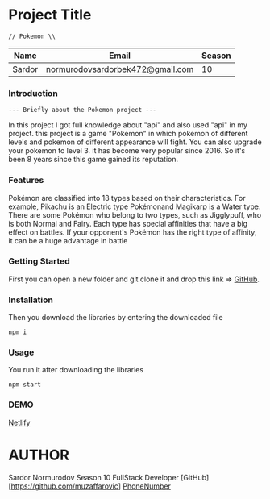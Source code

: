 # Project Title

    // Pokemon \\

| Name   | Email                            | Season |
| ------ | -------------------------------- | ------ |
| Sardor | normurodovsardorbek472@gmail.com | 10     |

### Introduction

    --- Briefly about the Pokemon project ---

In this project I got full knowledge about "api" and also used "api" in my project. this project is a game "Pokemon" in which pokemon of different levels and pokemon of different appearance will fight. You can also upgrade your pokemon to level 3. it has become very popular since 2016. So it's been 8 years since this game gained its reputation.

### Features

Pokémon are classified into 18 types based on their characteristics. For example, Pikachu is an Electric type Pokémonand Magikarp is a Water type. There are some Pokémon who belong to two types, such as Jigglypuff, who is both Normal and Fairy. Each type has special affinities that have a big effect on battles. If your opponent's Pokémon has the right type of affinity, it can be a huge advantage in battle

### Getting Started

First you can open a new folder and git clone it and drop this link => [GitHub](https://my-pokemon-sardor.netlify.app/).

### Installation

Then you download the libraries by entering the downloaded file

    npm i

### Usage

You run it after downloading the libraries

    npm start

### DEMO

[Netlify](https://my-pokemon-sardor.netlify.app/)

# AUTHOR

Sardor Normurodov
Season 10
FullStack Developer
[GitHub][https://github.com/muzaffarovic]
[PhoneNumber](+998770751808)
